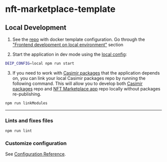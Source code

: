 # nft-marketplace-template

## Local Development

1. See the [repo](https://github.com/casimir-ai/nft-marketplace-template-docker) with docker template configuration. Go through the ["Frontend development on local environment"](https://github.com/casimir-ai/nft-marketplace-template-docker#frontend-development-on-local-environment) section

2. Start the application in dev mode using the [local config](https://github.com/casimir-ai/nft-marketplace-template/blob/main/config/.local.env):

``` bash
DEIP_CONFIG=local npm run start
```

3. If you need to work with [Casimir packages](https://github.com/casimir-ai/frontend) that the application depends on, you can link your local Casimir packages repo by running the following command. This will allow you to develop both [Casimir packages](https://github.com/casimir-ai/frontend) repo and [NFT Marketplace app](https://github.com/casimir-ai/nft-marketplace-template) repo locally without packages re-publishing.

``` bash
npm run linkModules
```

---

### Lints and fixes files
```
npm run lint
```

### Customize configuration
See [Configuration Reference](https://cli.vuejs.org/config/).
